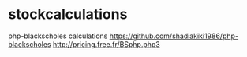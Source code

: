 # stockcalculations

php-blackscholes calculations
https://github.com/shadiakiki1986/php-blackscholes
http://pricing.free.fr/BSphp.php3
